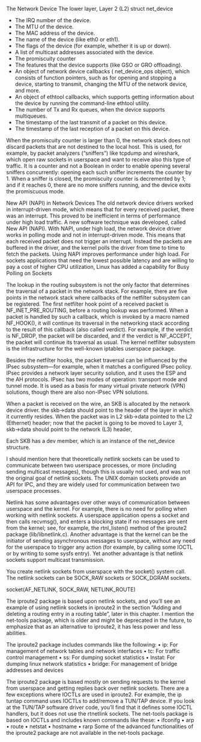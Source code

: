 The Network Device
The lower layer, Layer 2 (L2)
struct net_device

- The IRQ number of the device.
- The MTU of the device.
- The MAC address of the device.
- The name of the device (like eth0 or eth1).
- The flags of the device (for example, whether it is up or down).
- A list of multicast addresses associated with the device.
- The promiscuity counter
- The features that the device supports (like GSO or GRO offloading).
- An object of network device callbacks ( net_device_ops object), which consists of function
pointers, such as for opening and stopping a device, starting to transmit, changing the MTU of
the network device, and more.
- An object of ethtool callbacks, which supports getting information about the device by
running the command-line ethtool utility.
- The number of Tx and Rx queues, when the device supports multiqueues.
- The timestamp of the last transmit of a packet on this device.
- The timestamp of the last reception of a packet on this device.

When the promiscuity counter is larger than 0, the network stack does not discard packets that are not destined to the local host. This is used, for example, by packet analyzers (“sniffers”) like tcpdump and wireshark, which open raw sockets in userspace and want to receive also this type of traffic. It is a counter and not a Boolean in order to enable opening several sniffers concurrently: opening each such sniffer increments the counter by 1. When a sniffer is closed, the promiscuity counter is decremented by 1; and if it reaches 0, there are no more sniffers running, and the device exits the promiscuous mode.

 New API (NAPI) in Network Devices
The old network device drivers worked in interrupt-driven mode, which means that for every received packet, there was an interrupt. This proved to be inefficient in terms of performance under high load traffic. A new software technique was developed, called New API (NAPI). With NAPI, under high load, the network device driver works in polling mode and not in interrupt-driven mode. This means that each received packet does not trigger an interrupt. Instead the packets are buffered in the driver, and the kernel polls the driver from time to time to fetch the packets. Using NAPI improves performance under high load. For sockets applications that need the lowest possible latency and are willing to pay a cost of higher CPU utilization, Linux has added a capability for Busy Polling on Sockets

The lookup in the routing subsystem is not the only factor that determines the traversal of a packet in the network stack. For example, there are five points in the network stack where callbacks of the netfilter subsystem can be registered. The first netfilter hook point of a received packet is NF_INET_PRE_ROUTING, before a routing lookup was performed. When a packet is handled by such a callback, which is invoked by a macro named NF_HOOK(), it will continue its traversal in the networking stack according to the result of this callback (also called verdict). For example, if the verdict is NF_DROP, the packet will be discarded, and if the verdict is NF_ACCEPT, the packet will continue its traversal as usual.  The kernel netfilter subsystem is the infrastructure for the well-known iptables userspace package. 

Besides the netfilter hooks, the packet traversal can be influenced by the IPsec subsystem—for example, when it matches a configured IPsec policy. IPsec provides a network layer security solution, and it uses the ESP and the AH protocols.  IPsec has two modes of operation: transport mode and tunnel mode. It is used as a basis for many virtual private network (VPN) solutions, though there are also non-IPsec VPN solutions. 

When a packet is received on the wire, an SKB is allocated by the network device driver.  the skb->data should point to the header of the layer in which it currently resides. When the packet was in L2 skb->data pointed to the L2 (Ethernet) header; now that the packet is going to be moved to Layer 3, skb->data should point to the network (L3) header,

Each SKB has a dev member, which is an instance of the net_device structure. 

I should mention here that theoretically netlink sockets can be used to communicate between two userspace
processes, or more (including sending multicast messages), though this is usually not used, and was not the
original goal of netlink sockets. The UNIX domain sockets provide an API for IPC, and they are widely used for
communication between two userspace processes.

Netlink has some advantages over other ways of communication between userspace and the kernel. For example,
there is no need for polling when working with netlink sockets. A userspace application opens a socket and then calls
recvmsg(), and enters a blocking state if no messages are sent from the kernel; see, for example, the rtnl_listen()
method of the iproute2 package (lib/libnetlink.c). Another advantage is that the kernel can be the initiator of
sending asynchronous messages to userspace, without any need for the userspace to trigger any action (for example,
by calling some IOCTL or by writing to some sysfs entry). Yet another advantage is that netlink sockets support
multicast transmission.

You create netlink sockets from userspace with the socket() system call. The netlink sockets can be SOCK_RAW
sockets or SOCK_DGRAM sockets.

socket(AF_NETLINK, SOCK_RAW, NETLINK_ROUTE)

The iproute2 package is based upon
netlink sockets, and you’ll see an example of using netlink sockets in iproute2 in the section “Adding and deleting a
routing entry in a routing table”, later in this chapter. I mention the net-tools package, which is older and might be
deprecated in the future, to emphasize that as an alternative to iproute2, it has less power and less abilities.

The iproute2 package includes commands like the following:
•	 ip: For management of network tables and network interfaces
•	 tc: For traffic control management
•	 ss: For dumping socket statistics
•	 lnstat: For dumping linux network statistics
•	 bridge: For management of bridge addresses and devices

The iproute2 package is based mostly on sending requests to the kernel from userspace and getting replies back
over netlink sockets. There are a few exceptions where IOCTLs are used in iproute2. For example, the ip tuntap
command uses IOCTLs to add/remove a TUN/TAP device. If you look at the TUN/TAP software driver code, you’ll
find that it defines some IOCTL handlers, but it does not use the rtnetlink sockets. The net-tools package is based on
IOCTLs and includes known commands like these:
•	 ifconifg
•	 arp
•	 route
•	 netstat
•	 hostname
•	 rarp
Some of the advanced functionalities of the iproute2 package are not available in the net-tools package.


